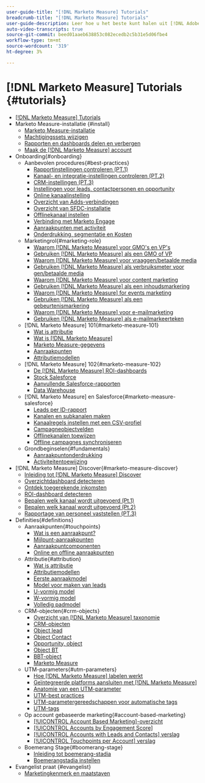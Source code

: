 ```yaml
---
user-guide-title: "[!DNL Marketo Measure] Tutorials"
breadcrumb-title: "[!DNL Marketo Measure] Tutorials"
user-guide-description: Leer hoe u het beste kunt halen uit [!DNL Adobe Marketo Measure] (voorheen, [!DNL Bizible]). Bekijk tutorials over installatie, onboarding, basisprincipes en definities.
auto-video-transcripts: true
source-git-commit: beed01aaeb638853c082ecedb2c5b31e5d06fbe4
workflow-type: tm+mt
source-wordcount: '319'
ht-degree: 3%

---
```



# [!DNL Marketo Measure] Tutorials {#tutorials}

+ [[!DNL Marketo Measure] Tutorials](overview.md)
+ Marketo Measure-installatie {#install}
   + [Marketo Measure-installatie](/help/installing/install-production.md)
   + [Machtigingssets wijzigen](/help/installing/modify-permission-sets-production.md)
   + [Rapporten en dashboards delen en verbergen](/help/installing/sharing-reports-production.md)
   + [Maak de [!DNL Marketo Measure] account](/help/installing/creating-marketo-measure-account-production.md)
+ Onboarding{#onboarding}
   + Aanbevolen procedures{#best-practices}
      + [Rapportinstellingen controleren (PT.1)](/help/onboarding/fundamentals/review-reporting-setting-pt1.md)
      + [Kanaal- en integratie-instellingen controleren (PT.2)](/help/onboarding/fundamentals/channel-integration-settings.md)
      + [CRM-instellingen (PT.3)](/help/onboarding/fundamentals/crm-settings.md)
      + [Instellingen voor leads, contactpersonen en opportunity](/help/onboarding/fundamentals/leads-contacts-opps-settings.md)
      + [Online kanaalinstelling](/help/onboarding/fundamentals/online-channel-setup.md)
      + [Overzicht van Adds-verbindingen](/help/onboarding/fundamentals/ads-connection-overview.md)
      + [Overzicht van SFDC-installatie](/help/onboarding/fundamentals/sfdc-installation-overview.md)
      + [Offlinekanaal instellen](/help/onboarding/fundamentals/offline-channel-setup.md)
      + [Verbinding met Marketo Engage](/help/onboarding/fundamentals/connection-with-marketo-engage.md)
      + [Aanraakpunten met activiteit](/help/onboarding/fundamentals/activity-touchpoints.md)
      + [Onderdrukking, segmentatie en Kosten](/help/onboarding/fundamentals/suppression-segmentation-cost.md)
   + Marketingrol{#marketing-role}
      + [Waarom [!DNL Marketo Measure] voor GMO&#39;s en VP&#39;s](/help/onboarding/marketing-role/cmo-and-vp-why.md)
      + [Gebruiken [!DNL Marketo Measure] als een GMO of VP](/help/onboarding/marketing-role/cmo-and-vp-using.md)
      + [Waarom [!DNL Marketo Measure] voor vraaggen/betaalde media](/help/onboarding/marketing-role/demand-gen-why.md)
      + [Gebruiken [!DNL Marketo Measure] als verbruiksmeter voor gen/betaalde media](/help/onboarding/marketing-role/demand-gen-using.md)
      + [Waarom [!DNL Marketo Measure] voor content marketing](/help/onboarding/marketing-role/content-marketing-why.md)
      + [Gebruiken [!DNL Marketo Measure] als een inhoudsmarkering](/help/onboarding/marketing-role/content-marketing-using.md)
      + [Waarom [!DNL Marketo Measure] for events marketing](/help/onboarding/marketing-role/events-marketing-why.md)
      + [Gebruiken [!DNL Marketo Measure] als een gebeurtenismarkering](/help/onboarding/marketing-role/events-marketing-using.md)
      + [Waarom [!DNL Marketo Measure] voor e-mailmarketing](/help/onboarding/marketing-role/email-marketing-why.md)
      + [Gebruiken [!DNL Marketo Measure] als e-mailmarkeerteken](/help/onboarding/marketing-role/email-marketing-using.md)
   + [!DNL Marketo Measure] 101{#marketo-measure-101}
      + [Wat is attributie](/help/onboarding/marketo-measure-101/what-is-attribution.md)
      + [Wat is [!DNL Marketo Measure]](/help/onboarding/marketo-measure-101/what-is-marketo-measure.md)
      + [Marketo Measure-gegevens](/help/onboarding/marketo-measure-101/marketo-measure-data.md)
      + [Aanraakpunten](/help/onboarding/marketo-measure-101/touchpoints.md)
      + [Attributiemodellen](/help/onboarding/marketo-measure-101/attribution-models.md)
   + [!DNL Marketo Measure] 102{#marketo-measure-102}
      + [De [!DNL Marketo Measure] ROI-dashboards](/help/onboarding/marketo-measure-102/roi-dashboards.md)
      + [Stock Salesforce](/help/onboarding/marketo-measure-102/stock-salesforce-reports.md)
      + [Aanvullende Salesforce-rapporten](/help/onboarding/marketo-measure-102/addtional-salesforce-reports.md)
      + [Data Warehouse](/help/onboarding/marketo-measure-102/data-warehouse.md)
   + [!DNL Marketo Measure] en Salesforce{#marketo-measure-salesforce}
      + [Leads per ID-rapport](/help/onboarding/marketo-measure-salesforce/leads-by-id-report.md)
      + [Kanalen en subkanalen maken](/help/onboarding/marketo-measure-salesforce/creating-channels-subchannels.md)
      + [Kanaalregels instellen met een CSV-profiel](/help/onboarding/marketo-measure-salesforce/channel-rules-csv.md)
      + [Campagneobjectvelden](/help/onboarding/marketo-measure-salesforce/campaign-object-fields.md)
      + [Offlinekanalen toewijzen](/help/onboarding/marketo-measure-salesforce/mapping-offline-channels.md)
      + [Offline campagnes synchroniseren](/help/onboarding/marketo-measure-salesforce/syncing-offline-campaigns.md)
   + Grondbeginselen{#fundamentals}
      + [Aanraakpuntonderdrukking](/help/onboarding/marketo-measure-salesforce/touchpoint-suppression.md)
      + [Activiteitentoewijzing](/help/onboarding/fundamentals/activities-attribution.md)
+ [!DNL Marketo Measure] Discover{#marketo-measure-discover}
   + [Inleiding tot [!DNL Marketo Measure] Discover](/help/marketo-measure-discover/introduction-to-marketo-measure-discover.md)
   + [Overzichtdashboard detecteren](/help/marketo-measure-discover/2023-discover-overview-dashboard.md)
   + [Ontdek toegerekende inkomsten](/help/marketo-measure-discover/2023-discover-attributed-revenue.md)
   + [ROI-dashboard detecteren](/help/marketo-measure-discover/2023-discover-roi-dashboard.md)
   + [Bepalen welk kanaal wordt uitgevoerd (Pt.1)](/help/marketo-measure-discover/top-of-funnel-reporting.md)
   + [Bepalen welk kanaal wordt uitgevoerd (Pt.2)](/help/marketo-measure-discover/determine-which-channel-is-performing.md)
   + [Rapportage van personeel vaststellen (PT.3)](/help/marketo-measure-discover/build-a-full-funnel-report-pt3.md)
+ Definities{#definitions}
   + Aanraakpunten{#touchpoints}
      + [Wat is een aanraakpunt?](/help/definitions/touchpoints/what-is-a-touchpoint.md)
      + [Mijlpunt-aanraakpunten](/help/definitions/touchpoints/milestone-touchpoints.md)
      + [Aanraakpuntcomponenten](/help/definitions/touchpoints/touchpoint-components.md)
      + [Online en offline aanraakpunten](/help/definitions/touchpoints/online-offline-touchpoints.md)
   + Attributie{#attribution}
      + [Wat is attributie](/help/definitions/attribution/what-is-attribution.md)
      + [Attributiemodellen](/help/definitions/attribution/attribution-models.md)
      + [Eerste aanraakmodel](/help/definitions/attribution/first-touch-model.md)
      + [Model voor maken van leads](/help/definitions/attribution/lead-creation-model.md)
      + [U-vormig model](/help/definitions/attribution/u-shaped-model.md)
      + [W-vormig model](/help/definitions/attribution/w-shaped-model.md)
      + [Volledig padmodel](/help/definitions/attribution/full-path-model.md)
   + CRM-objecten{#crm-objects}
      + [Overzicht van [!DNL Marketo Measure] taxonomie](/help/definitions/crm-objects/taxonomy-overview.md)
      + [CRM-objecten](/help/definitions/crm-objects/crm-objects.md)
      + [Object lead](/help/definitions/crm-objects/lead-object.md)
      + [Object Contact](/help/definitions/crm-objects/contact-object.md)
      + [Opportunity, object](/help/definitions/crm-objects/opportunity-object.md)
      + [Object BT](/help/definitions/crm-objects/bt-object.md)
      + [BBT-object](/help/definitions/crm-objects/bat-object.md)
      + [Marketo Measure](/help/definitions/crm-objects/marketo-measure-person.md)
   + UTM-parameters{#utm-parameters}
      + [Hoe [!DNL Marketo Measure] labelen werkt](/help/definitions/utm-parameters/how-marketo-measure-tagging-works.md)
      + [Geïntegreerde platforms aansluiten met [!DNL Marketo Measure]](/help/definitions/utm-parameters/connecting-integrated-platforms-with-marketo-measure.md)
      + [Anatomie van een UTM-parameter](/help/definitions/utm-parameters/anatomy-of-a-utm-parameter.md)
      + [UTM-best practices](/help/definitions/utm-parameters/utm-best-practices.md)
      + [UTM-parametergereedschappen voor automatische tags](/help/definitions/utm-parameters/utm-parameter-auto-tagging-tools.md)
      + [UTM-tags](/help/definitions/utm-parameters/utm-tagging.md)
   + Op account gebaseerde marketing{#account-based-marketing}
      + [[!UICONTROL Account Based Marketing]-overzicht](/help/definitions/account-based-marketing/abm-overview.md)
      + [[!UICONTROL Accounts by Engagement Score]](/help/definitions/account-based-marketing/accounts-by-engagement-score.md)
      + [[!UICONTROL Accounts with Leads and Contacts] verslag](/help/definitions/account-based-marketing/accounts-with-leads-and-contacts.md)
      + [[!UICONTROL Touchpoints per Account] verslag](/help/definitions/account-based-marketing/touchpoints-per-account-report.md)
   + Boemerang Stage{#boomerang-stage}
      + [Inleiding tot boemerang-stadia](/help/definitions/boomerang-stage/introduction-to-boomerang-stages.md)
      + [Boemerangstadia instellen](/help/definitions/boomerang-stage/setting-up-boomerang-stages.md)
+ Evangelist praat {#evangelist}
   + [Marketingkenmerk en maatstaven](/help/evangelist-talks/attribution-and-metrics.md)